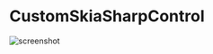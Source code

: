 # CustomSkiaSharpControl

![screenshot](https://github.com/viniciusjarina/CustomSkiaControl/raw/master/skia_control.gif)
